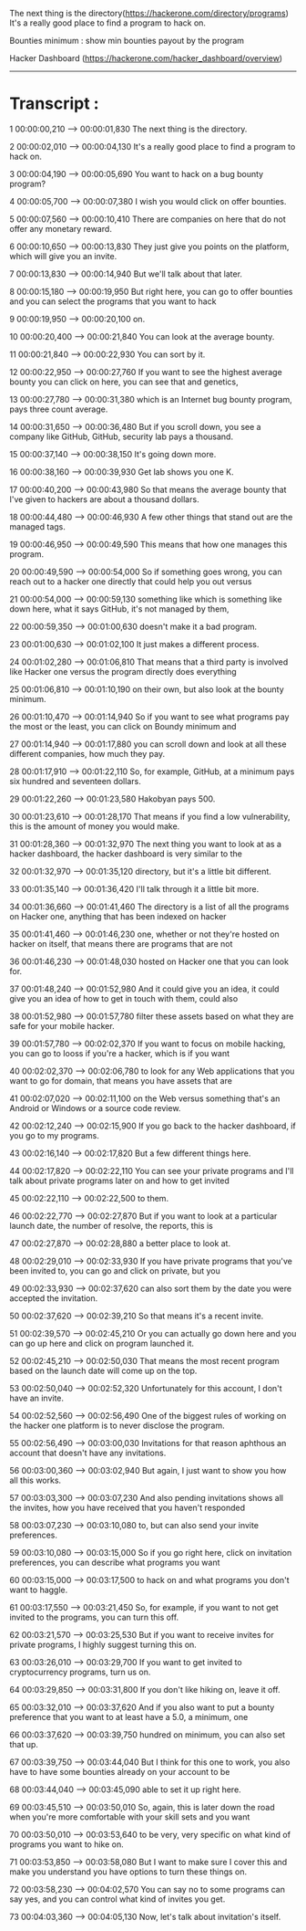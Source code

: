 

The next thing is the directory(https://hackerone.com/directory/programs)
It's a really good place to find a program to hack on.

Bounties minimum : show min bounties payout by the program


Hacker Dashboard (https://hackerone.com/hacker_dashboard/overview)











---
# Transcript :

1
00:00:00,210 --> 00:00:01,830
The next thing is the directory.

2
00:00:02,010 --> 00:00:04,130
It's a really good place to find a program to hack on.

3
00:00:04,190 --> 00:00:05,690
You want to hack on a bug bounty program?

4
00:00:05,700 --> 00:00:07,380
I wish you would click on offer bounties.

5
00:00:07,560 --> 00:00:10,410
There are companies on here that do not offer any monetary reward.

6
00:00:10,650 --> 00:00:13,830
They just give you points on the platform, which will give you an invite.

7
00:00:13,830 --> 00:00:14,940
But we'll talk about that later.

8
00:00:15,180 --> 00:00:19,950
But right here, you can go to offer bounties and you can select the programs that you want to hack

9
00:00:19,950 --> 00:00:20,100
on.

10
00:00:20,400 --> 00:00:21,840
You can look at the average bounty.

11
00:00:21,840 --> 00:00:22,930
You can sort by it.

12
00:00:22,950 --> 00:00:27,760
If you want to see the highest average bounty you can click on here, you can see that and genetics,

13
00:00:27,780 --> 00:00:31,380
which is an Internet bug bounty program, pays three count average.

14
00:00:31,650 --> 00:00:36,480
But if you scroll down, you see a company like GitHub, GitHub, security lab pays a thousand.

15
00:00:37,140 --> 00:00:38,150
It's going down more.

16
00:00:38,160 --> 00:00:39,930
Get lab shows you one K.

17
00:00:40,200 --> 00:00:43,980
So that means the average bounty that I've given to hackers are about a thousand dollars.

18
00:00:44,480 --> 00:00:46,930
A few other things that stand out are the managed tags.

19
00:00:46,950 --> 00:00:49,590
This means that how one manages this program.

20
00:00:49,590 --> 00:00:54,000
So if something goes wrong, you can reach out to a hacker one directly that could help you out versus

21
00:00:54,000 --> 00:00:59,130
something like which is something like down here, what it says GitHub, it's not managed by them,

22
00:00:59,350 --> 00:01:00,630
doesn't make it a bad program.

23
00:01:00,630 --> 00:01:02,100
It just makes a different process.

24
00:01:02,280 --> 00:01:06,810
That means that a third party is involved like Hacker one versus the program directly does everything

25
00:01:06,810 --> 00:01:10,190
on their own, but also look at the bounty minimum.

26
00:01:10,470 --> 00:01:14,940
So if you want to see what programs pay the most or the least, you can click on Boundy minimum and

27
00:01:14,940 --> 00:01:17,880
you can scroll down and look at all these different companies, how much they pay.

28
00:01:17,910 --> 00:01:22,110
So, for example, GitHub, at a minimum pays six hundred and seventeen dollars.

29
00:01:22,260 --> 00:01:23,580
Hakobyan pays 500.

30
00:01:23,610 --> 00:01:28,170
That means if you find a low vulnerability, this is the amount of money you would make.

31
00:01:28,360 --> 00:01:32,970
The next thing you want to look at as a hacker dashboard, the hacker dashboard is very similar to the

32
00:01:32,970 --> 00:01:35,120
directory, but it's a little bit different.

33
00:01:35,140 --> 00:01:36,420
I'll talk through it a little bit more.

34
00:01:36,660 --> 00:01:41,460
The directory is a list of all the programs on Hacker one, anything that has been indexed on hacker

35
00:01:41,460 --> 00:01:46,230
one, whether or not they're hosted on hacker on itself, that means there are programs that are not

36
00:01:46,230 --> 00:01:48,030
hosted on Hacker one that you can look for.

37
00:01:48,240 --> 00:01:52,980
And it could give you an idea, it could give you an idea of how to get in touch with them, could also

38
00:01:52,980 --> 00:01:57,780
filter these assets based on what they are safe for your mobile hacker.

39
00:01:57,780 --> 00:02:02,370
If you want to focus on mobile hacking, you can go to Iooss if you're a hacker, which is if you want

40
00:02:02,370 --> 00:02:06,780
to look for any Web applications that you want to go for domain, that means you have assets that are

41
00:02:07,020 --> 00:02:11,100
on the Web versus something that's an Android or Windows or a source code review.

42
00:02:12,240 --> 00:02:15,900
If you go back to the hacker dashboard, if you go to my programs.

43
00:02:16,140 --> 00:02:17,820
But a few different things here.

44
00:02:17,820 --> 00:02:22,110
You can see your private programs and I'll talk about private programs later on and how to get invited

45
00:02:22,110 --> 00:02:22,500
to them.

46
00:02:22,770 --> 00:02:27,870
But if you want to look at a particular launch date, the number of resolve, the reports, this is

47
00:02:27,870 --> 00:02:28,880
a better place to look at.

48
00:02:29,010 --> 00:02:33,930
If you have private programs that you've been invited to, you can go and click on private, but you

49
00:02:33,930 --> 00:02:37,620
can also sort them by the date you were accepted the invitation.

50
00:02:37,620 --> 00:02:39,210
So that means it's a recent invite.

51
00:02:39,570 --> 00:02:45,210
Or you can actually go down here and you can go up here and click on program launched it.

52
00:02:45,210 --> 00:02:50,030
That means the most recent program based on the launch date will come up on the top.

53
00:02:50,040 --> 00:02:52,320
Unfortunately for this account, I don't have an invite.

54
00:02:52,560 --> 00:02:56,490
One of the biggest rules of working on the hacker one platform is to never disclose the program.

55
00:02:56,490 --> 00:03:00,030
Invitations for that reason aphthous an account that doesn't have any invitations.

56
00:03:00,360 --> 00:03:02,940
But again, I just want to show you how all this works.

57
00:03:03,300 --> 00:03:07,230
And also pending invitations shows all the invites, how you have received that you haven't responded

58
00:03:07,230 --> 00:03:10,080
to, but can also send your invite preferences.

59
00:03:10,080 --> 00:03:15,000
So if you go right here, click on invitation preferences, you can describe what programs you want

60
00:03:15,000 --> 00:03:17,500
to hack on and what programs you don't want to haggle.

61
00:03:17,550 --> 00:03:21,450
So, for example, if you want to not get invited to the programs, you can turn this off.

62
00:03:21,570 --> 00:03:25,530
But if you want to receive invites for private programs, I highly suggest turning this on.

63
00:03:26,010 --> 00:03:29,700
If you want to get invited to cryptocurrency programs, turn us on.

64
00:03:29,850 --> 00:03:31,800
If you don't like hiking on, leave it off.

65
00:03:32,010 --> 00:03:37,620
And if you also want to put a bounty preference that you want to at least have a 5.0, a minimum, one

66
00:03:37,620 --> 00:03:39,750
hundred on minimum, you can also set that up.

67
00:03:39,750 --> 00:03:44,040
But I think for this one to work, you also have to have some bounties already on your account to be

68
00:03:44,040 --> 00:03:45,090
able to set it up right here.

69
00:03:45,510 --> 00:03:50,010
So, again, this is later down the road when you're more comfortable with your skill sets and you want

70
00:03:50,010 --> 00:03:53,640
to be very, very specific on what kind of programs you want to hike on.

71
00:03:53,850 --> 00:03:58,080
But I want to make sure I cover this and make you understand you have options to turn these things on.

72
00:03:58,230 --> 00:04:02,570
You can say no to some programs can say yes, and you can control what kind of invites you get.

73
00:04:03,360 --> 00:04:05,130
Now, let's talk about invitation's itself.